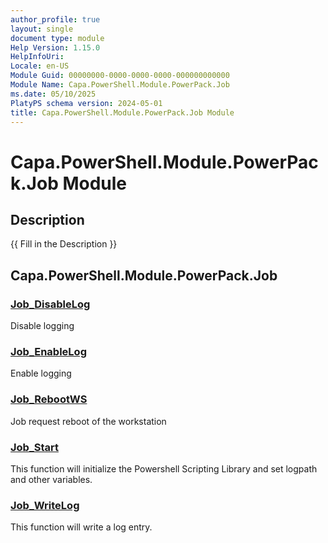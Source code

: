 ```yaml
---
author_profile: true
layout: single
document type: module
Help Version: 1.15.0
HelpInfoUri: 
Locale: en-US
Module Guid: 00000000-0000-0000-0000-000000000000
Module Name: Capa.PowerShell.Module.PowerPack.Job
ms.date: 05/10/2025
PlatyPS schema version: 2024-05-01
title: Capa.PowerShell.Module.PowerPack.Job Module
---
```


# Capa.PowerShell.Module.PowerPack.Job Module

## Description

{{ Fill in the Description }}

## Capa.PowerShell.Module.PowerPack.Job

### [Job_DisableLog](Job_DisableLog.md)

Disable logging

### [Job_EnableLog](Job_EnableLog.md)

Enable logging

### [Job_RebootWS](Job_RebootWS.md)

Job request reboot of the workstation

### [Job_Start](Job_Start.md)

This function will initialize the Powershell Scripting Library and set logpath and other variables.

### [Job_WriteLog](Job_WriteLog.md)

This function will write a log entry.

